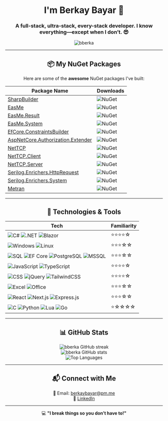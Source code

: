 <div align="center">
<h1 align="center">I'm Berkay Bayar 🚀</h1>
<h3 align="center">
  A full-stack, ultra-stack, every-stack developer. I know everything—except when I don’t. 😎
</h3>

<p align="center">
  <img src="https://komarev.com/ghpvc/?username=bberka&label=Profile%20views&color=0e75b6&style=flat" alt="bberka" />
</p>

---

## 📦 My NuGet Packages

Here are some of the **awesome** NuGet packages I've built:

| Package Name | Downloads |
|-------------|-----------|
| [SharpBuilder](https://www.nuget.org/packages/SharpBuilder/) | ![NuGet](https://img.shields.io/nuget/dt/SharpBuilder.svg) |
| [EasMe](https://www.nuget.org/packages/EasMe/) | ![NuGet](https://img.shields.io/nuget/dt/EasMe.svg) |
| [EasMe.Result](https://www.nuget.org/packages/EasMe.Result/) | ![NuGet](https://img.shields.io/nuget/dt/EasMe.Result.svg) |
| [EasMe.System](https://www.nuget.org/packages/EasMe.System/) | ![NuGet](https://img.shields.io/nuget/dt/EasMe.System.svg) |
| [EfCore.ConstraintsBuilder](https://www.nuget.org/packages/EfCore.ConstraintsBuilder/) | ![NuGet](https://img.shields.io/nuget/dt/EfCore.ConstraintsBuilder.svg) |
| [AspNetCore.Authorization.Extender](https://www.nuget.org/packages/AspNetCore.Authorization.Extender/) | ![NuGet](https://img.shields.io/nuget/dt/AspNetCore.Authorization.Extender.svg) |
| [NetTCP](https://www.nuget.org/packages/NetTCP/) | ![NuGet](https://img.shields.io/nuget/dt/NetTCP.svg) |
| [NetTCP.Client](https://www.nuget.org/packages/NetTCP.Client/) | ![NuGet](https://img.shields.io/nuget/dt/NetTCP.Client.svg) |
| [NetTCP.Server](https://www.nuget.org/packages/NetTCP.Server/) | ![NuGet](https://img.shields.io/nuget/dt/NetTCP.Server.svg) |
| [Serilog.Enrichers.HttpRequest](https://www.nuget.org/packages/Serilog.Enrichers.HttpRequest/) | ![NuGet](https://img.shields.io/nuget/dt/Serilog.Enrichers.HttpRequest.svg) |
| [Serilog.Enrichers.System](https://www.nuget.org/packages/Serilog.Enrichers.System/) | ![NuGet](https://img.shields.io/nuget/dt/Serilog.Enrichers.System.svg) |
| [Metran](https://www.nuget.org/packages/Metran) | ![NuGet](https://img.shields.io/nuget/dt/Metran.svg) |

---



## 🔧 Technologies & Tools

| **Tech** | **Familiarity** |
|----------|--------------|
| ![C#](https://img.shields.io/badge/C%23-%23f34b7d.svg?style=flat&logo=csharp)  ![.NET](https://img.shields.io/badge/.NET-512BD4?style=flat&logo=dotnet&logoColor=white) ![Blazor](https://img.shields.io/badge/Blazor-%23614899.svg?style=flat&logo=blazor) | ⭐⭐⭐⭐☆ |
| ![Windows](https://img.shields.io/badge/Windows%20Server-%23007ACC.svg?style=flat&logo=windows) ![Linux](https://img.shields.io/badge/Linux%20Server-%23FCC624.svg?style=flat&logo=linux) | ⭐⭐⭐☆☆ |
| ![SQL](https://img.shields.io/badge/SQL-%23007ACC.svg?style=flat&logo=postgresql) ![EF Core](https://img.shields.io/badge/EF%20Core-%23007ACC.svg?style=flat&logo=microsoft-sql-server) ![PostgreSQL](https://img.shields.io/badge/PostgreSQL-316192?style=flat&logo=postgresql&logoColor=white) ![MSSQL](https://img.shields.io/badge/Microsoft%20SQL%20Server-CC2927?style=flat&logo=microsoft%20sql%20server&logoColor=white) | ⭐⭐⭐☆☆ |
| ![JavaScript](https://img.shields.io/badge/JavaScript-%23F7DF1E.svg?style=flat&logo=javascript) ![TypeScript](https://img.shields.io/badge/TypeScript-%23007ACC.svg?style=flat&logo=typescript) | ⭐⭐⭐⭐☆ |
| ![CSS](https://img.shields.io/badge/CSS%20Frameworks-%23007ACC.svg?style=flat&logo=bootstrap) ![jQuery](https://img.shields.io/badge/jQuery-%230769AD.svg?style=flat&logo=jquery) ![TailwindCSS](https://img.shields.io/badge/TailwindCSS-%2306B6D4.svg?style=flat&logo=tailwind-css) | ⭐⭐⭐⭐☆ |
| ![Excel](https://img.shields.io/badge/Excel-%23007ACC.svg?style=flat&logo=microsoft-excel) ![Office](https://img.shields.io/badge/Microsoft%20Office-%23D83B01.svg?style=flat&logo=microsoft-office) | ⭐⭐⭐☆☆ |
| ![React](https://img.shields.io/badge/React-%2361DAFB.svg?style=flat&logo=react) ![Next.js](https://img.shields.io/badge/NextJS-%23000000.svg?style=flat&logo=next.js) ![Express.js](https://img.shields.io/badge/ExpressJS-%23000000.svg?style=flat&logo=express) | ⭐⭐⭐☆☆ |
| ![C](https://img.shields.io/badge/C%20Programming-%2300599C.svg?style=flat&logo=c) ![Python](https://img.shields.io/badge/Python-%233776AB.svg?style=flat&logo=python) ![Lua](https://img.shields.io/badge/Lua-%232C2D72.svg?style=flat&logo=lua) ![Go](https://img.shields.io/badge/Go-%2300ADD8.svg?style=flat&logo=go) | ⭐☆☆☆☆ |


---

## 📊 GitHub Stats

<p align="center">
  <img src="https://streak-stats.demolab.com/?user=bberka" alt="bberka GitHub streak" />
  <br>
  <img src="https://github-readme-stats.vercel.app/api?username=bberka&show_icons=true&theme=dark" alt="bberka GitHub stats" />
  <br>
  <img src="https://github-readme-stats.vercel.app/api/top-langs/?username=bberka&layout=compact&theme=dark" alt="Top Languages" />
</p>

---

## 📬 Connect with Me

📧 Email: [berkaybayar@pm.me](mailto:berkaybayar@pm.me)  
💼 [LinkedIn](https://linkedin.com/in/berkay-bayar)  


---

💻 **"I break things so you don’t have to!"**


  
</div>
